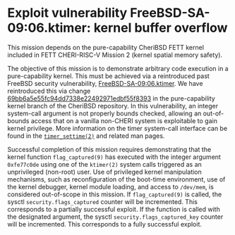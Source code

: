# Exploit vulnerability FreeBSD-SA-09:06.ktimer: kernel buffer overflow

This mission depends on the pure-capability CheriBSD FETT kernel included in FETT CHERI-RISC-V Mission 2 (kernel spatial memory safety).

The objective of this mission is to demonstrate arbitrary code execution in a pure-capability kernel.
This must be achieved via a reintroduced past FreeBSD security vulnerability, [FreeBSD-SA-09:06.ktimer](https://www.freebsd.org/security/advisories/FreeBSD-SA-09:06.ktimer.asc).
We have reintroduced this via change [69bb6a5e55fc94dd7338e22492971edbf55f8393](https://github.com/CTSRD-CHERI/cheribsd/commit/69bb6a5e55fc94dd7338e22492971edbf55f8393) in the pure-capability kernel branch of the CheriBSD repository.
In this vulnerability, an integer system-call argument is not properly bounds checked, allowing an out-of-bounds access that on a vanilla non-CHERI system is exploitable to gain kernel privilege.
More information on the timer system-call interface can be found in the [`timer_settime(2)`](https://www.freebsd.org/cgi/man.cgi?query=timer_settime&sektion=2) and related man pages.

Successful completion of this mission requires demonstrating that the kernel function `flag_captured(9)` has executed with the integer argument `0xfe77c0de` using one of the `ktimer(2)` system calls triggered as an unprivileged (non-root) user.
Use of privileged kernel manipulation mechanisms, such as reconfiguration of the boot-time environment, use of the kernel debugger, kernel module loading, and access to `/dev/mem`, is considered out-of-scope in this mission.
If `flag_captured(9)` is called, the sysctl `security.flags_captured` counter will be incremented.
This corresponds to a partially successful exploit.
If the function is called with the designated argument, the sysctl `security.flags_captured_key` counter will be incremented.
This corresponds to a fully successful exploit.
